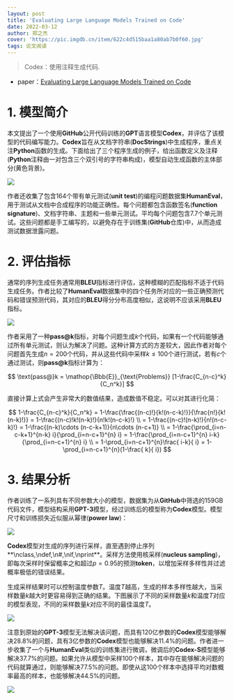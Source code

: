 ```yaml
---
layout: post
title: 'Evaluating Large Language Models Trained on Code'
date: 2022-03-12
author: 郑之杰
cover: 'https://pic.imgdb.cn/item/622c4d515baa1a80ab7b0f60.jpg'
tags: 论文阅读
---
```


> Codex：使用注释生成代码.

- paper：[Evaluating Large Language Models Trained on Code](https://arxiv.org/abs/2107.03374)

# 1. 模型简介

本文提出了一个使用**GitHub**公开代码训练的**GPT**语言模型**Codex**，并评估了该模型的代码编写能力。**Codex**旨在从文档字符串(**DocStrings**)中生成程序，重点关注**Python**函数的生成。下面给出了三个程序生成的例子，给出函数定义及注释(**Python**注释由一对包含三个双引号的字符串构成)，模型自动生成函数的主体部分(黄色背景)。

![](https://pic.imgdb.cn/item/622c52245baa1a80ab7ddc9b.jpg)

作者还收集了包含$164$个带有单元测试(**unit test**)的编程问题数据集**HumanEval**，用于测试从文档中合成程序的功能正确性。每个问题都包含函数签名(**function signature**)、文档字符串、主题和一些单元测试。平均每个问题包含$7.7$个单元测试。这些问题都是手工编写的，以避免存在于训练集(**GitHub**仓库)中，从而造成测试数据泄露问题。

# 2. 评估指标

通常的序列生成任务通常用**BLEU**指标进行评估，这种模糊的匹配指标不适于代码生成任务。作者比较了**HumanEval**数据集中的四个任务所对应的一些正确预测代码和错误预测代码，其对应的**BLEU**得分分布高度相似，这说明不应该采用**BLEU**指标。

![](https://pic.imgdb.cn/item/622c566b5baa1a80ab80763d.jpg)

作者采用了一种**pass@k**指标，对每个问题生成$k$个代码，如果有一个代码能够通过所有单元测试，则认为解决了问题。这种计算方式的方差较大，因此作者对每个问题首先生成$n=200$个代码，并从这些代码中采样$k\leq 100$个进行测试，若有$c$个通过测试，则**pass@k**指标计算为：

$$ \text{pass@}k = \mathop{\Bbb{E}}_{\text{Problems}} [1-\frac{C_{n-c}^k}{C_n^k}] $$

直接计算上式会产生非常大的数值结果，造成数值不稳定。可以对其进行化简：

$$ 1-\frac{C_{n-c}^k}{C_n^k} = 1-\frac{\frac{(n-c)!}{k!(n-c-k)!}}{\frac{n!}{k!(n-k)!}} = 1-\frac{(n-c)!k!(n-k)!}{n!k!(n-c-k)!} \\ = 1-\frac{(n-c)!(n-k)!}{n!(n-c-k)!} = 1-\frac{(n-k)\cdots (n-c-k+1)}{n\cdots (n-c+1)} \\ = 1-\frac{\prod_{i=n-c-k+1}^{n-k} i}{\prod_{i=n-c+1}^{n} i} = 1-\frac{\prod_{i=n-c+1}^{n} i-k}{\prod_{i=n-c+1}^{n} i} \\  = 1-\prod_{i=n-c+1}^{n}\frac{ i-k}{ i}  = 1-\prod_{i=n-c+1}^{n}(1-\frac{ k}{ i}) $$

# 3. 结果分析

作者训练了一系列具有不同参数大小的模型，数据集为从**GitHub**中筛选的$159$GB代码文件，模型结构采用**GPT-3**模型，经过训练后的模型称为**Codex**模型。模型尺寸和训练损失近似服从幂律(**power law**)：

![](https://pic.imgdb.cn/item/622c65395baa1a80ab88e824.jpg)

**Codex**模型对生成的序列进行采样，直至遇到停止序列**\nclass,\ndef,\n#,\nif,\nprint**。采样方法使用核采样(**nucleus sampling**)，即每次采样时保留概率之和超过$p=0.95$的预测**token**，以增加采样多样性并过滤概率极低的错误结果。

生成采样结果时可以控制温度参数$T$。温度$T$越高，生成的样本多样性越大，当采样数量$k$越大时更容易得到正确的结果。下图展示了不同的采样数量$k$和温度$T$对应的模型表现，不同的采样数量$k$对应不同的最佳温度$T$。

![](https://pic.imgdb.cn/item/622c6dde5baa1a80ab8d79a1.jpg)

注意到原始的**GPT-3**模型无法解决该问题，而具有$120$亿参数的**Codex**模型能够解决$28.8\%$的问题，具有$3$亿参数的**Codex**模型也能够解决$11.4\%$的问题。作者进一步收集了一个与**HumanEval**类似的训练集进行微调，微调后的**Codex-S**模型能够解决$37.7\%$的问题。如果允许从模型中采样$100$个样本，其中存在能够解决问题的代码就算通过，则能够解决$77.5\%$的问题。即使从这$100$个样本中选择平均对数概率最高的样本，也能够解决$44.5\%$的问题。

![](https://pic.imgdb.cn/item/622c53de5baa1a80ab7f0a75.jpg)

